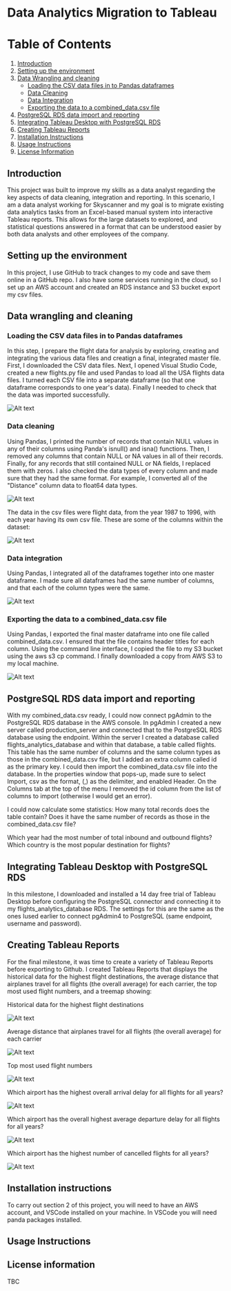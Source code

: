 # Data Analytics Migration to Tableau

# Table of Contents
1. [Introduction](#introduction)
2. [Setting up the environment](#Setting-up-the-environment)
3. [Data Wrangling and cleaning](#Data-wrangling-and-cleaning)
    - [Loading the CSV data files in to Pandas dataframes](#Loading-the-CSV-data-files-in-to-Pandas-dataframes)
    - [Data Cleaning](#Data-Cleaning)
    - [Data Integration](#Data-integration)
    - [Exporting the data to a combined_data.csv file](#Exporting-the-data-to-a-combined-data-csv-file)
4. [PostgreSQL RDS data import and reporting](#PostgreSQL-RDS-data-import-and-reporting)
5. [Integrating Tableau Desktop with PostgreSQL RDS](#Integrating-Tableau-Desktop-with-PostgreSQL-RDS)
6. [Creating Tableau Reports](#Creating-Tableau-Reports)
7. [Installation Instructions](#Installation-Instructions)
8. [Usage Instructions](#Usage-Instructions)
9. [License Information](#License-Information)
    
## Introduction 

This project was built to improve my skills as a data analyst regarding the key aspects of data cleaning, integration and reporting. In this scenario, I am a data analyst working for Skyscanner and my goal is to migrate existing data analytics tasks from an Excel-based manual system into interactive Tableau reports. This allows for the large datasets to explored, and statistical questions answered in a format that can be understood easier by both data analysts and other employees of the company. 

## Setting up the environment 

In this project, I use GitHub to track changes to my code and save them online in a GitHub repo. I also have some services running in the cloud, so I set up an AWS account and created an RDS instance and S3 bucket export my csv files.

## Data wrangling and cleaning 

### Loading the CSV data files in to Pandas dataframes

In this step, I prepare the flight data for analysis by exploring, creating and integrating the various data files and creatign a final, integrated master file. First, I downloaded the CSV data files. Next, I opened Visual Studio Code, created a new flights.py file and used Pandas to load all the USA flights data files. I turned each CSV file into a separate dataframe (so that one dataframe corresponds to one year's data). Finally I needed to check that the data was imported successfully.

![Alt text](image.png)

### Data cleaning

Using Pandas, I printed the number of records that contain NULL values in any of their columns using Panda's isnull() and isna() functions. Then, I removed any columns that contain NULL or NA values in all of their records. Finally, for any records that still contained NULL or NA fields, I replaced them with zeros. I also checked the data types of every column and made sure that they had the same format. For example, I converted all of the "Distance" column data to float64 data types. 

![Alt text](image-1.png)

The data in the csv files were flight data, from the year 1987 to 1996, with each year having its own csv file. These are some of the columns within the dataset:

![Alt text](image-4.png)

### Data integration

Using Pandas, I integrated all of the dataframes together into one master dataframe.
I made sure all dataframes had the same number of columns, and that each of the column types were the same.

![Alt text](image-2.png)

### Exporting the data to a combined_data.csv file
Using Pandas, I exported the final master dataframe into one file called combined_data.csv. I ensured that the file contains header titles for each column. Using the command line interface, I copied the file to my S3 bucket using the aws s3 cp command. I finally downloaded a copy from AWS S3 to my local machine.

![Alt text](image-3.png)

## PostgreSQL RDS data import and reporting  

With my combined_data.csv ready, I could now connect pgAdmin to the PostgreSQL RDS database in the AWS console. In pgAdmin I created a new server called production_server and connected that to the PostgreSQL RDS database using the endpoint. Within the server I created a database called flights_analytics_database and within that database, a table called flights. This table has the same number of columns and the same column types as those in the combined_data.csv file, but I added an extra column called id as the primary key. I could then import the combined_data.csv file into the database. In the properties window that pops-up, made sure to select Import, csv as the format, (,) as the delimiter, and enabled Header. On the Columns tab at the top of the menu I removed the id column from the list of columns to import (otherwise I would get an error).

I could now calculate some statistics: 
How many total records does the table contain? Does it have the same number of records as those in the combined_data.csv file?

Which year had the most number of total inbound and outbound flights? Which country is the most popular destination for flights?

## Integrating Tableau Desktop with PostgreSQL RDS 

In this milestone, I downloaded and installed a 14 day free trial of Tableau Desktop before configuring the PostgreSQL connector and connecting it to my flights_analytics_database RDS. The settings for this are the same as the ones Iused earlier to connect pgAdmin4 to PostgreSQL (same endpoint, username and password).


## Creating Tableau Reports 

For the final milestone, it was time to create a variety of Tableau Reports before exporting to Github. I created Tableau Reports that displays the historical data for the highest flight destinations, the average distance that airplanes travel for all flights (the overall average) for each carrier, the top most used flight numbers, and a treemap showing:

Historical data for the highest flight destinations

![Alt text](image-5.png)

Average distance that airplanes travel for all flights (the overall average) for each carrier

![Alt text](image-14.png)

Top most used flight numbers

![Alt text](image-15.png)

Which airport has the highest overall arrival delay for all flights for all years?

![Alt text](image-7.png)

Which airport has the overall highest average departure delay for all flights for all years?

![Alt text](image-13.png)

Which airport has the highest number of cancelled flights for all years?

![Alt text](image-12.png)

## Installation instructions

To carry out section 2 of this project, you will need to have an AWS account, and VSCode installed on your machine. In VSCode you will need panda packages installed.

## Usage Instructions 

## License information 

TBC






